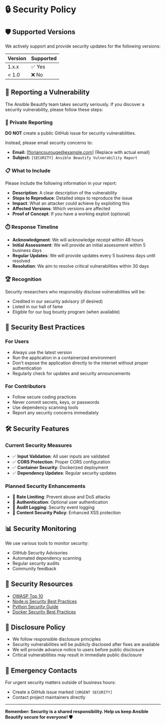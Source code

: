 # 🔒 Security Policy

## 🛡️ Supported Versions

We actively support and provide security updates for the following versions:

| Version | Supported          |
| ------- | ------------------ |
| 1.x.x   | ✅ Yes             |
| < 1.0   | ❌ No              |

## 🚨 Reporting a Vulnerability

The Ansible Beautify team takes security seriously. If you discover a security vulnerability, please follow these steps:

### 📧 Private Reporting
**DO NOT** create a public GitHub issue for security vulnerabilities.

Instead, please email security concerns to:
- **Email:** [floriancourouge@example.com] (Replace with actual email)
- **Subject:** `[SECURITY] Ansible Beautify Vulnerability Report`

### 📋 What to Include
Please include the following information in your report:
- **Description**: A clear description of the vulnerability
- **Steps to Reproduce**: Detailed steps to reproduce the issue
- **Impact**: What an attacker could achieve by exploiting this
- **Affected Versions**: Which versions are affected
- **Proof of Concept**: If you have a working exploit (optional)

### ⏱️ Response Timeline
- **Acknowledgment**: We will acknowledge receipt within 48 hours
- **Initial Assessment**: We will provide an initial assessment within 5 business days
- **Regular Updates**: We will provide updates every 5 business days until resolved
- **Resolution**: We aim to resolve critical vulnerabilities within 30 days

### 🏆 Recognition
Security researchers who responsibly disclose vulnerabilities will be:
- Credited in our security advisory (if desired)
- Listed in our hall of fame
- Eligible for our bug bounty program (when available)

## 🔐 Security Best Practices

### For Users
- Always use the latest version
- Run the application in a containerized environment
- Don't expose the application directly to the internet without proper authentication
- Regularly check for updates and security announcements

### For Contributors
- Follow secure coding practices
- Never commit secrets, keys, or passwords
- Use dependency scanning tools
- Report any security concerns immediately

## 🛠️ Security Features

### Current Security Measures
- ✅ **Input Validation**: All user inputs are validated
- ✅ **CORS Protection**: Proper CORS configuration
- ✅ **Container Security**: Dockerized deployment
- ✅ **Dependency Updates**: Regular security updates

### Planned Security Enhancements
- 🔄 **Rate Limiting**: Prevent abuse and DoS attacks
- 🔄 **Authentication**: Optional user authentication
- 🔄 **Audit Logging**: Security event logging
- 🔄 **Content Security Policy**: Enhanced XSS protection

## 📊 Security Monitoring

We use various tools to monitor security:
- GitHub Security Advisories
- Automated dependency scanning
- Regular security audits
- Community feedback

## 🔗 Security Resources

- [OWASP Top 10](https://owasp.org/www-project-top-ten/)
- [Node.js Security Best Practices](https://nodejs.org/en/docs/guides/security/)
- [Python Security Guide](https://python-security.readthedocs.io/)
- [Docker Security Best Practices](https://docs.docker.com/engine/security/)

## 📄 Disclosure Policy

- We follow responsible disclosure principles
- Security vulnerabilities will be publicly disclosed after fixes are available
- We will provide advance notice to users before public disclosure
- Critical vulnerabilities may result in immediate public disclosure

## 🔧 Emergency Contacts

For urgent security matters outside of business hours:
- Create a GitHub issue marked `[URGENT SECURITY]`
- Contact project maintainers directly

---

**Remember: Security is a shared responsibility. Help us keep Ansible Beautify secure for everyone! 🛡️** 